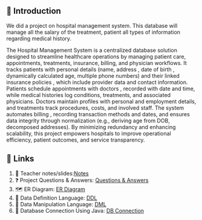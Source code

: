 ## 📘 Introduction
We did a project on hospital management system. This database will manage all the salary of the treatment, patient all types of information regarding medical history. 

The Hospital Management System is a centralized database solution designed to streamline healthcare operations by managing patient care, appointments, treatments, insurance, billing, and physician workflows. It tracks patients with personal details (name, address , date of birth , dynamically calculated age, multiple phone numbers) and their linked insurance policies , which include provider data and contact information. Patients schedule appointments  with doctors , recorded with date and time, while medical histories  log conditions, treatments, and associated physicians. Doctors  maintain profiles with personal and employment details, and treatments track procedures, costs, and involved staff. The system automates billing , recording transaction methods and dates, and ensures data integrity through normalization (e.g., deriving age from DOB, decomposed addresses). By minimizing redundancy and enhancing scalability, this project empowers hospitals to improve operational efficiency, patient outcomes, and service transparency. 

## 🔗 Links 
1. 📄 Teacher notes/slides:[Notes](https://github.com/Minhajul-Shariar87/Hospital-Management/tree/main/NOTES%5BSLIDES%5D)
2. ❓ Project Questions & Answers: [Questions & Answers](https://github.com/Minhajul-Shariar87/Hospital-Management/tree/main/Question%20Answer)
3. 🗺️ ER Diagram: [ER Diagram](https://github.com/Minhajul-Shariar87/Hospital-Management/tree/main/ER%20DIAGRAM)
4. 📜 Data Definition Language: [DDL](https://github.com/Minhajul-Shariar87/Hospital-Management/tree/main/DDL)
5. 📝 Data Manipulation Language: [DML](https://github.com/Minhajul-Shariar87/Hospital-Management/tree/main/DML)
6. 🔌 Database Connection Using Java: [DB Connection](https://github.com/Minhajul-Shariar87/Hospital-Management/tree/main/DB%20CONNECTION)
